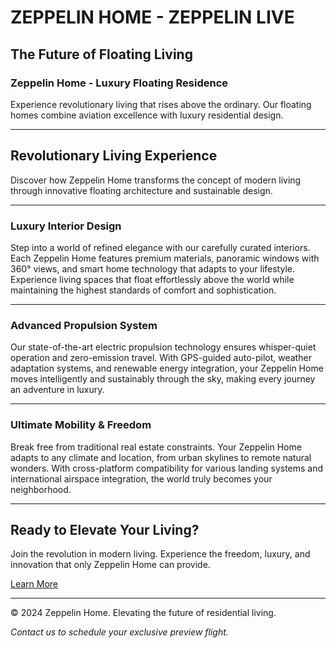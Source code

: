 # ZEPPELIN HOME - ZEPPELIN LIVE  
## The Future of Floating Living

### Zeppelin Home - Luxury Floating Residence

Experience revolutionary living that rises above the ordinary. Our floating homes combine aviation excellence with luxury residential design.

---

## Revolutionary Living Experience

Discover how Zeppelin Home transforms the concept of modern living through innovative floating architecture and sustainable design.

---

### Luxury Interior Design

Step into a world of refined elegance with our carefully curated interiors. Each Zeppelin Home features premium materials, panoramic windows with 360° views, and smart home technology that adapts to your lifestyle. Experience living spaces that float effortlessly above the world while maintaining the highest standards of comfort and sophistication.

---

### Advanced Propulsion System

Our state-of-the-art electric propulsion technology ensures whisper-quiet operation and zero-emission travel. With GPS-guided auto-pilot, weather adaptation systems, and renewable energy integration, your Zeppelin Home moves intelligently and sustainably through the sky, making every journey an adventure in luxury.

---

### Ultimate Mobility & Freedom

Break free from traditional real estate constraints. Your Zeppelin Home adapts to any climate and location, from urban skylines to remote natural wonders. With cross-platform compatibility for various landing systems and international airspace integration, the world truly becomes your neighborhood.

---

## Ready to Elevate Your Living?

Join the revolution in modern living. Experience the freedom, luxury, and innovation that only Zeppelin Home can provide.

[Learn More](#)

---

© 2024 Zeppelin Home. Elevating the future of residential living.

*Contact us to schedule your exclusive preview flight.*
